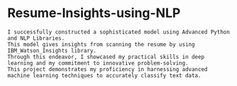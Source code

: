 # Resume-Insights-using-NLP
	I successfully constructed a sophisticated model using Advanced Python and NLP Libraries.
	This model gives insights from scanning the resume by using IBM_Watson_Insights library.
	Through this endeavor, I showcased my practical skills in deep learning and my commitment to innovative problem-solving.
	This project demonstrates my proficiency in harnessing advanced machine learning techniques to accurately classify text data.
